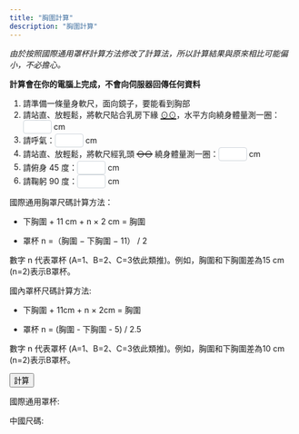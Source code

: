 ```yaml
---
title: "胸圍計算"
description: "胸圍計算"
---
```


<style>
  input {
    color: #495057;
    border: 1px solid #ced4da;
    border-radius: 0.25rem;
    /*transition: border-color 0.15s ease-in-out, box-shadow 0.15s ease-in-out;*/
    padding: 1px;
    height: 1.8em;
    width: 50px;
  }
  input:focus {
    color: #495057;
    outline: 0;
    border-image: url(/images/shadow-i.png) 30 30 stretch;
    border-image-width: 3px;
    border-image-outset: 0px;
  }
</style>
*由於按照國際通用罩杯計算方法修改了計算法，所以計算結果與原來相比可能偏小，不必擔心。*

**計算會在你的電腦上完成，不會向伺服器回傳任何資料**

1. 請準備一條量身軟尺，面向鏡子，要能看到胸部
1. 請站直、放輕鬆，將軟尺貼合乳房下緣 <span style="text-decoration:underline; text-decoration-thickness: 2px;">⊙⊙</span>，水平方向繞身體量測一圈： <input type="text" id="val1"/> cm
1. 請呼氣：<input type="text" id="val2"/> cm
1. 請站直、放輕鬆，將軟尺經乳頭 <span style="text-decoration:line-through; text-decoration-thickness: 2px;">⊙⊙</span> 繞身體量測一圈：<input type="text" id="val3"/> cm
1. 請俯身 45 度：<input type="text" id="val4"/> cm
1. 請鞠躬 90 度：<input type="text" id="val5"/> cm

國際通用胸罩尺碼計算方法：

- 下胸圍 + 11 cm + n × 2 cm = 胸圍

- 罩杯 n =（胸圍 − 下胸圍 − 11） / 2

數字 n 代表罩杯 (A=1、B=2、C=3依此類推)。例如，胸圍和下胸圍差為15 cm (n=2)表示B罩杯。

國內罩杯尺碼計算方法:

- 下胸圍 + 11cm + n × 2cm = 胸圍

- 罩杯 n = (胸圍 - 下胸圍 - 5) / 2.5

數字 n 代表罩杯 (A=1、B=2、C=3依此類推)。例如，胸圍和下胸圍差為10 cm (n=2)表示B罩杯。

<button onclick="cup()" type="submit">計算</button>

<p id="result">國際通用罩杯: </p>
<p id="resultcn">中國尺碼: </p>

<script type="text/javascript">
  function cup() {
    //Initial
    window.document.getElementById("result").innerHTML = "國際通用罩杯: ";
    window.document.getElementById("resultcn").innerHTML = "國內罩杯: ";
    //Calculate
    var val1 = Number(window.document.getElementById("val1").value) || NaN;
    var val2 = Number(window.document.getElementById("val2").value) || NaN;
    var val3 = Number(window.document.getElementById("val3").value) || NaN;
    var val4 = Number(window.document.getElementById("val4").value) || NaN;
    var val5 = Number(window.document.getElementById("val5").value) || NaN;
    var under = (val1 + val2 )/2;
    var upper = (val3 + val4 + val5)/3;
    var cup = ( upper - under - 11 ) / 2;
    var cupcn = upper - under;
    var valid = true;
    //Judgement
    if (isNaN(cup)) {
      window.document.getElementById("result").innerHTML = "輸入有誤，再檢查一下吧";
      valid = false;
    } else if (cup<=0){
      window.document.getElementById("result").innerHTML += "小妹妹妳還不需要穿內衣唷";
      valid = false;
    } else if (cup<1){
      cup = "AA，購買少女內衣";
    } else if (cup<=2){
      cup = "A";
    } else if (cup<3){
      cup = "B";
    } else if (cup<4){
      cup = "C";
    } else if (cup<5){
      cup = "D";
    } else if (cup<6){
      cup = "E";
    }else{
      window.document.getElementById("result").innerHTML += "妳胸大妳說了算（罩杯超出 MtF.wiki 預設）";
      valid = false;
    }
    if (isNaN(cupcn)) {
      window.document.getElementById("resultcn").innerHTML = "輸入有誤，再檢查一下吧";
      valid = false;
    } else if (cupcn <= 5) {
      window.document.getElementById("resultcn").innerHTML += "小妹妹妳還不需要穿內衣唷";
      valid = false;
    } else if (cupcn <= 7.5) {
      cupcn = "AA，买少女小背心去吧";
    } else if (cupcn <= 10) {
      cupcn = "A";
    } else if (cupcn <= 12.5) {
      cupcn = "B";
    } else if (cupcn <= 15) {
      cupcn = "C";
    } else if (cupcn <= 17.5) {
      cupcn = "D";
    } else if (cupcn <= 20) {
      cupcn = "E";
    } else {
      window.document.getElementById("resultcn").innerHTML += "妳胸大妳說了算（罩杯超出 MtF.wiki 預設）";
      valid = false;
    }
    if (!valid)
      return;
    if (isNaN(under)) {
      window.document.getElementById("result").innerHTML = "輸入有誤，再檢查一下吧";
      window.document.getElementById("resultcn").innerHTML = "輸入有誤, 再檢查一下吧";
      return;
    } else{
      under = Math.ceil(under/5)*5;
    }
    window.document.getElementById("result").innerHTML += under + cup;
    window.document.getElementById("resultcn").innerHTML += under + cupcn;
    return;
  }
</script>
